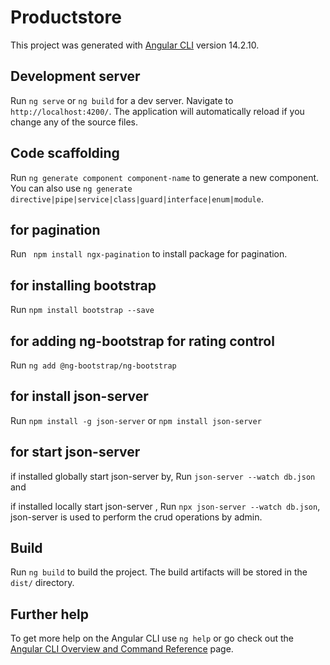 # Productstore

This project was generated with [Angular CLI](https://github.com/angular/angular-cli) version 14.2.10.

## Development server

Run `ng serve` or `ng build` for a dev server. Navigate to `http://localhost:4200/`. The application will automatically reload if you change any of the source files.

## Code scaffolding

Run `ng generate component component-name` to generate a new component. You can also use `ng generate directive|pipe|service|class|guard|interface|enum|module`.

## for pagination 
Run ` npm install ngx-pagination` to install package for pagination.

## for installing bootstrap 
Run `npm install bootstrap --save` 

## for adding ng-bootstrap for rating control
Run `ng add @ng-bootstrap/ng-bootstrap`

## for install json-server
Run `npm install -g json-server` or `npm install json-server` 

## for start json-server
if installed globally start json-server by,
Run `json-server --watch db.json` and

 if installed locally start json-server ,
 Run `npx json-server --watch db.json`, json-server is used to perform the crud operations by admin.

## Build

Run `ng build` to build the project. The build artifacts will be stored in the `dist/` directory.


## Further help

To get more help on the Angular CLI use `ng help` or go check out the [Angular CLI Overview and Command Reference](https://angular.io/cli) page.
